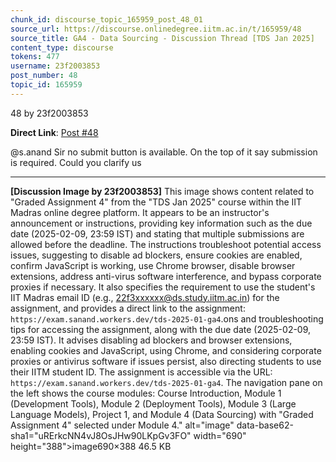```yaml
---
chunk_id: discourse_topic_165959_post_48_01
source_url: https://discourse.onlinedegree.iitm.ac.in/t/165959/48
source_title: GA4 - Data Sourcing - Discussion Thread [TDS Jan 2025]
content_type: discourse
tokens: 477
username: 23f2003853
post_number: 48
topic_id: 165959
---
```


48 by 23f2003853

**Direct Link**: [Post #48](https://discourse.onlinedegree.iitm.ac.in/t/165959/48)

@s.anand Sir no submit button is available. On the top of it say submission is required. Could you clarify us

---

**[Discussion Image by 23f2003853]** This image shows content related to "Graded Assignment 4" from the "TDS Jan 2025" course within the IIT Madras online degree platform. It appears to be an instructor's announcement or instructions, providing key information such as the due date (2025-02-09, 23:59 IST) and stating that multiple submissions are allowed before the deadline. The instructions troubleshoot potential access issues, suggesting to disable ad blockers, ensure cookies are enabled, confirm JavaScript is working, use Chrome browser, disable browser extensions, address anti-virus software interference, and bypass corporate proxies if necessary. It also specifies the requirement to use the student's IIT Madras email ID (e.g., 22f3xxxxxx@ds.study.iitm.ac.in) for the assignment, and provides a direct link to the assignment: `https://exam.sanand.workers.dev/tds-2025-01-ga4`.ons and troubleshooting tips for accessing the assignment, along with the due date (2025-02-09, 23:59 IST). It advises disabling ad blockers and browser extensions, enabling cookies and JavaScript, using Chrome, and considering corporate proxies or antivirus software if issues persist, also directing students to use their IITM student ID. The assignment is accessible via the URL: `https://exam.sanand.workers.dev/tds-2025-01-ga4`. The navigation pane on the left shows the course modules: Course Introduction, Module 1 (Development Tools), Module 2 (Deployment Tools), Module 3 (Large Language Models), Project 1, and Module 4 (Data Sourcing) with "Graded Assignment 4" selected under Module 4." alt="image" data-base62-sha1="uRErkcNN4vJ8OsJHw90LKpGv3FO" width="690" height="388">image690×388 46.5 KB
